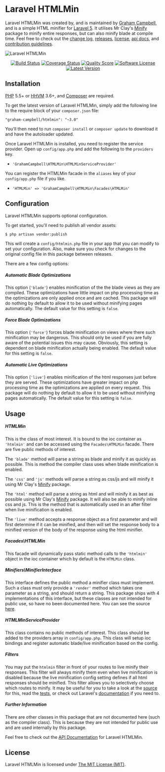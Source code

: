 Laravel HTMLMin
===============

Laravel HTMLMin was created by, and is maintained by [Graham Campbell](https://github.com/GrahamCampbell), and is a simple HTML minifier for [Laravel 5](http://laravel.com). It utilises Mr Clay's [Minify](https://github.com/mrclay/minify) package to minify entire responses, but can also minify blade at compile time. Feel free to check out the [change log](CHANGELOG.md), [releases](https://github.com/GrahamCampbell/Laravel-HTMLMin/releases), [license](LICENSE), [api docs](http://docs.grahamjcampbell.co.uk), and [contribution guidelines](CONTRIBUTING.md).

![Laravel HTMLMin](https://cloud.githubusercontent.com/assets/2829600/4432287/a99460da-468c-11e4-9bda-18345c06b2a5.PNG)

<p align="center">
<a href="https://travis-ci.org/GrahamCampbell/Laravel-HTMLMin"><img src="https://img.shields.io/travis/GrahamCampbell/Laravel-HTMLMin/master.svg?style=flat-square" alt="Build Status"></img></a>
<a href="https://scrutinizer-ci.com/g/GrahamCampbell/Laravel-HTMLMin/code-structure"><img src="https://img.shields.io/scrutinizer/coverage/g/GrahamCampbell/Laravel-HTMLMin.svg?style=flat-square" alt="Coverage Status"></img></a>
<a href="https://scrutinizer-ci.com/g/GrahamCampbell/Laravel-HTMLMin"><img src="https://img.shields.io/scrutinizer/g/GrahamCampbell/Laravel-HTMLMin.svg?style=flat-square" alt="Quality Score"></img></a>
<a href="LICENSE"><img src="https://img.shields.io/badge/license-MIT-brightgreen.svg?style=flat-square" alt="Software License"></img></a>
<a href="https://github.com/GrahamCampbell/Laravel-HTMLMin/releases"><img src="https://img.shields.io/github/release/GrahamCampbell/Laravel-HTMLMin.svg?style=flat-square" alt="Latest Version"></img></a>
</p>


## Installation

[PHP](https://php.net) 5.5+ or [HHVM](http://hhvm.com) 3.6+, and [Composer](https://getcomposer.org) are required.

To get the latest version of Laravel HTMLMin, simply add the following line to the require block of your `composer.json` file:

```
"graham-campbell/htmlmin": "~3.0"
```

You'll then need to run `composer install` or `composer update` to download it and have the autoloader updated.

Once Laravel HTMLMin is installed, you need to register the service provider. Open up `config/app.php` and add the following to the `providers` key.

* `'GrahamCampbell\HTMLMin\HTMLMinServiceProvider'`

You can register the HTMLMin facade in the `aliases` key of your `config/app.php` file if you like.

* `'HTMLMin' => 'GrahamCampbell\HTMLMin\Facades\HTMLMin'`


## Configuration

Laravel HTMLMin supports optional configuration.

To get started, you'll need to publish all vendor assets:

```bash
$ php artisan vendor:publish
```

This will create a `config/htmlmin.php` file in your app that you can modify to set your configuration. Also, make sure you check for changes to the original config file in this package between releases.

There are a few config options:

##### Automatic Blade Optimizations

This option (`'blade'`) enables minification of the the blade views as they are compiled. These optimizations have little impact on php processing time as the optimizations are only applied once and are cached. This package will do nothing by default to allow it to be used without minifying pages automatically. The default value for this setting is `false`.

##### Force Blade Optimizations

This option (`'force'`) forces blade minification on views where there such minification may be dangerous. This should only be used if you are fully aware of the potential issues this may cause. Obviously, this setting is dependent on blade minification actually being enabled. The default value for this setting is `false`.

##### Automatic Live Optimizations

This option (`'live'`) enables minification of the html responses just before they are served. These optimizations have greater impact on php processing time as the optimizations are applied on every request. This package will do nothing by default to allow it to be used without minifying pages automatically. The default value for this setting is `false`.


## Usage

##### HTMLMin

This is the class of most interest. It is bound to the ioc container as `'htmlmin'` and can be accessed using the `Facades\HTMLMin` facade. There are five public methods of interest.

The `'blade'` method will parse a string as blade and minify it as quickly as possible. This is method the compiler class uses when blade minification is enabled.

The `'css'` and `'js'` methods will parse a string as css/js and will minify it using Mr Clay's [Minify](https://github.com/mrclay/minify) package.

The `'html'` method will parse a string as html and will minify it as best as possible using Mr Clay's [Minify](https://github.com/mrclay/minify) package. It will also be able to minify inline css and js. This is the method that is automatically used in an after filter when live minification is enabled.

The `'live'` method accepts a response object as a first parameter and will first determine if it can be minified, and then will set the response body to a minified version of the body of the response using the html minifier.

##### Facades\HTMLMin

This facade will dynamically pass static method calls to the `'htmlmin'` object in the ioc container which by default is the `HTMLMin` class.

##### Minifiers\MinifierInterface

This interface defines the public method a minifier class must implement. Such a class must only provide a `'render'` method which takes one parameter as a string, and should return a string. This package ships with 4 implementations of this interface, but these classes are not intended for public use, so have no been documented here. You can see the source [here](https://github.com/GrahamCampbell/Laravel-HTMLMin/tree/master/src/Minifiers).

##### HTMLMinServiceProvider

This class contains no public methods of interest. This class should be added to the providers array in `config/app.php`. This class will setup ioc bindings and register automatic blade/live minification based on the config.

##### Filters

You may put the `htmlmin` filter in front of your routes to live minify their responses. This filter will always minify them even when live minification is disabled because the live minification config setting defines if all html responses should be minified. This filter allows you to selectively choose which routes to minify. It may be useful for you to take a look at the [source](https://github.com/GrahamCampbell/Laravel-HTMLMin/blob/master/src/filters.php) for this, read the [tests](https://github.com/GrahamCampbell/Laravel-HTMLMin/blob/master/tests/Functional/FilterEnabledTest.php), or check out Laravel's [documentation](http://laravel.com/docs/routing#route-filters) if you need to.

##### Further Information

There are other classes in this package that are not documented here (such as the compiler class). This is because they are not intended for public use and are used internally by this package.

Feel free to check out the [API Documentation](http://docs.grahamjcampbell.co.uk) for Laravel HTMLMin.


## License

Laravel HTMLMin is licensed under [The MIT License (MIT)](LICENSE).
